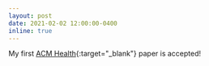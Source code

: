 ```yaml
---
layout: post
date: 2021-02-02 12:00:00-0400
inline: true
---
```


My first [ACM Health](https://wangchongyang.ai/publications/){:target="\_blank"} paper is accepted!
